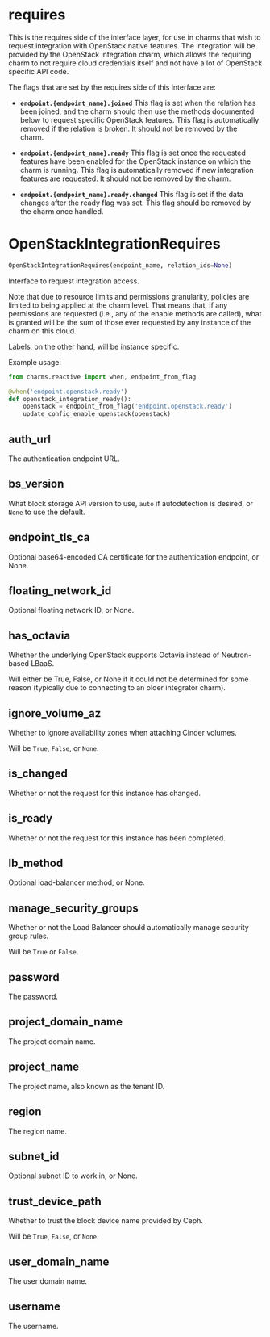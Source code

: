 <h1 id="requires">requires</h1>


This is the requires side of the interface layer, for use in charms that wish
to request integration with OpenStack native features.  The integration will be
provided by the OpenStack integration charm, which allows the requiring charm
to not require cloud credentials itself and not have a lot of OpenStack
specific API code.

The flags that are set by the requires side of this interface are:

* **`endpoint.{endpoint_name}.joined`** This flag is set when the relation
  has been joined, and the charm should then use the methods documented below
  to request specific OpenStack features.  This flag is automatically removed
  if the relation is broken.  It should not be removed by the charm.

* **`endpoint.{endpoint_name}.ready`** This flag is set once the requested
  features have been enabled for the OpenStack instance on which the charm is
  running.  This flag is automatically removed if new integration features are
  requested.  It should not be removed by the charm.

* **`endpoint.{endpoint_name}.ready.changed`** This flag is set if the data
  changes after the ready flag was set.  This flag should be removed by the
  charm once handled.

<h1 id="requires.OpenStackIntegrationRequires">OpenStackIntegrationRequires</h1>

```python
OpenStackIntegrationRequires(endpoint_name, relation_ids=None)
```

Interface to request integration access.

Note that due to resource limits and permissions granularity, policies are
limited to being applied at the charm level.  That means that, if any
permissions are requested (i.e., any of the enable methods are called),
what is granted will be the sum of those ever requested by any instance of
the charm on this cloud.

Labels, on the other hand, will be instance specific.

Example usage:

```python
from charms.reactive import when, endpoint_from_flag

@when('endpoint.openstack.ready')
def openstack_integration_ready():
    openstack = endpoint_from_flag('endpoint.openstack.ready')
    update_config_enable_openstack(openstack)
```

<h2 id="requires.OpenStackIntegrationRequires.auth_url">auth_url</h2>


The authentication endpoint URL.

<h2 id="requires.OpenStackIntegrationRequires.bs_version">bs_version</h2>


What block storage API version to use, `auto` if autodetection is
desired, or `None` to use the default.

<h2 id="requires.OpenStackIntegrationRequires.endpoint_tls_ca">endpoint_tls_ca</h2>


Optional base64-encoded CA certificate for the authentication endpoint,
or None.

<h2 id="requires.OpenStackIntegrationRequires.floating_network_id">floating_network_id</h2>


Optional floating network ID, or None.

<h2 id="requires.OpenStackIntegrationRequires.has_octavia">has_octavia</h2>


Whether the underlying OpenStack supports Octavia instead of
Neutron-based LBaaS.

Will either be True, False, or None if it could not be determined for
some reason (typically due to connecting to an older integrator charm).

<h2 id="requires.OpenStackIntegrationRequires.ignore_volume_az">ignore_volume_az</h2>


Whether to ignore availability zones when attaching Cinder volumes.

Will be `True`, `False`, or `None`.

<h2 id="requires.OpenStackIntegrationRequires.is_changed">is_changed</h2>


Whether or not the request for this instance has changed.

<h2 id="requires.OpenStackIntegrationRequires.is_ready">is_ready</h2>


Whether or not the request for this instance has been completed.

<h2 id="requires.OpenStackIntegrationRequires.lb_method">lb_method</h2>


Optional load-balancer method, or None.

<h2 id="requires.OpenStackIntegrationRequires.manage_security_groups">manage_security_groups</h2>


Whether or not the Load Balancer should automatically manage security
group rules.

Will be `True` or `False`.

<h2 id="requires.OpenStackIntegrationRequires.password">password</h2>


The password.

<h2 id="requires.OpenStackIntegrationRequires.project_domain_name">project_domain_name</h2>


The project domain name.

<h2 id="requires.OpenStackIntegrationRequires.project_name">project_name</h2>


The project name, also known as the tenant ID.

<h2 id="requires.OpenStackIntegrationRequires.region">region</h2>


The region name.

<h2 id="requires.OpenStackIntegrationRequires.subnet_id">subnet_id</h2>


Optional subnet ID to work in, or None.

<h2 id="requires.OpenStackIntegrationRequires.trust_device_path">trust_device_path</h2>


Whether to trust the block device name provided by Ceph.

Will be `True`, `False`, or `None`.

<h2 id="requires.OpenStackIntegrationRequires.user_domain_name">user_domain_name</h2>


The user domain name.

<h2 id="requires.OpenStackIntegrationRequires.username">username</h2>


The username.


